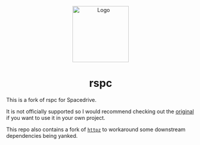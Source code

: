 <p align="center">
 <img width="150" height="150" src="/docs/public/logo.png" alt="Logo">
</p>
<h1 align="center">rspc</h1>

This is a fork of rspc for Spacedrive.

It is not officially supported so I would recommend checking out the [original](https://github.com/oscartbeaumont/rspc) if you want to use it in your own project.

This repo also contains a fork of [`httpz`](https://github.com/oscartbeaumont/httpz) to workaround some downstream dependencies being yanked.